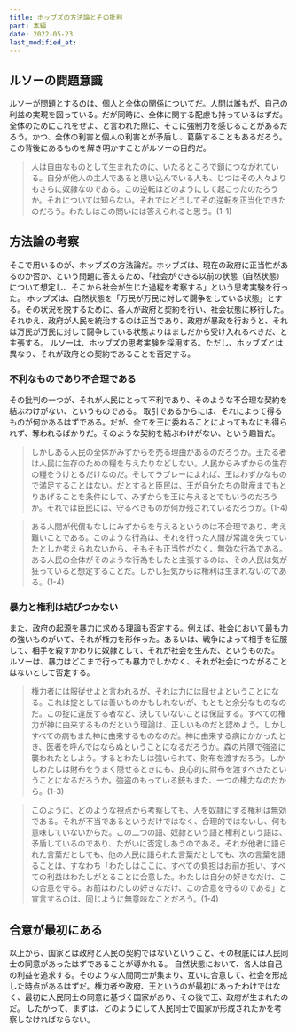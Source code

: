 ```yaml
---
title: ホッブズの方法論とその批判
part: 本編
date: 2022-05-23
last_modified_at: 
---
```


## ルソーの問題意識

ルソーが問題とするのは、個人と全体の関係についてだ。人間は誰もが、自己の利益の実現を図っている。だが同時に、全体に関する配慮も持っているはずだ。全体のためにこれをせよ、と言われた際に、そこに強制力を感じることがあるだろう。かつ、全体の利害と個人の利害とが矛盾し、葛藤することもあるだろう。この背後にあるものを解き明かすことがルソーの目的だ。

>人は自由なものとして生まれたのに、いたるところで鎖につながれている。自分が他人の主人であると思い込んでいる人も、じつはその人々よりもさらに奴隷なのである。この逆転はどのようにして起こったのだろうか。それについては知らない。それではどうしてその逆転を正当化できたのだろう。わたしはこの問いには答えられると思う。(1-1)

## 方法論の考察

そこで用いるのが、ホッブズの方法論だ。ホッブズは、現在の政府に正当性があるのか否か、という問題に答えるため、「社会ができる以前の状態（自然状態）について想定し、そこから社会が生じた過程を考察する」という思考実験を行った。
ホッブズは、自然状態を「万民が万民に対して闘争をしている状態」とする。その状況を脱するために、各人が政府と契約を行い、社会状態に移行した。それゆえ、政府が人民を統治するのは正当であり、政府が暴政を行おうと、それは万民が万民に対して闘争している状態よりはましだから受け入れるべきだ、と主張する。
ルソーは、ホッブズの思考実験を採用する。ただし、ホッブズとは異なり、それが政府との契約であることを否定する。

### 不利なものであり不合理である

その批判の一つが、それが人民にとって不利であり、そのような不合理な契約を結ぶわけがない、というものである。
取引であるからには、それによって得るものが何かあるはずである。だが、全てを王に委ねることによってもなにも得られず、奪われるばかりだ。そのような契約を結ぶわけがない、という趣旨だ。

>しかしある人民の全体がみずからを売る理由があるのだろうか。王たる者は人民に生存のための糧を与えたりなどしない。人民からみずからの生存の糧をうけとるだけなのだ。そしてラブレーによれば、王はわずかなもので満足することはない。だとすると臣民は、王が自分たちの財産までもとりあげることを条件にして、みずからを王に与えるとでもいうのだろうか。それでは臣民には、守るべきものが何か残されているだろうか。(1-4)

>ある人間が代償もなしにみずからを与えるというのは不合理であり、考え難いことである。このような行為は、それを行った人間が常識を失っていたとしか考えられないから、そもそも正当性がなく、無効な行為である。ある人民の全体がそのような行為をしたと主張するのは、その人民は気が狂っていると想定することだ。しかし狂気からは権利は生まれないのである。(1-4)

### 暴力と権利は結びつかない

また、政府の起源を暴力に求める理論も否定する。例えば、社会において最も力の強いものがいて、それが権力を形作った。あるいは、戦争によって相手を征服して、相手を殺すかわりに奴隷として、それが社会を生んだ、というものだ。
ルソーは、暴力はどこまで行っても暴力でしかなく、それが社会につながることはないとして否定する。

>権力者には服従せよと言われるが、それは力には屈せよということになる。これは掟としては善いものかもしれないが、もともと余分なものなのだ。この掟に違反する者など、決していないことは保証する。すべての権力が神に由来するものだという理論は、正しいものだと認めよう。しかしすべての病もまた神に由来するものなのだ。神に由来する病にかかったとき、医者を呼んではならぬということになるだろうか。森の片隅で強盗に襲われたとしよう。するとわたしは強いられて、財布を渡すだろう。しかしわたしは財布をうまく隠せるときにも、良心的に財布を渡すべきだということになるだろうか。強盗のもっている銃もまた、一つの権力なのだから。(1-3)

>このように、どのような視点から考察しても、人を奴隷にする権利は無効である。それが不当であるというだけではなく、合理的ではないし、何も意味していないからだ。この二つの語、奴隷という語と権利という語は、矛盾しているのであり、たがいに否定しあうのである。それが他者に語られた言葉だとしても、他の人民に語られた言葉だとしても、次の言葉を語ることは、すなわち「わたしはここに、すべての負担はお前が担い、すべての利益はわたしがとることに合意した。わたしは自分の好きなだけ、この合意を守る。お前はわたしの好きなだけ、この合意を守るのである」と宣言するのは、同じように無意味なことだろう。(1-4)

## 合意が最初にある

以上から、国家とは政府と人民の契約ではないということ、その根底には人民同士の同意があったはずであることが導かれる。
自然状態において、各人は自己の利益を追求する。そのような人間同士が集まり、互いに合意して、社会を形成した時点があるはずだ。権力者や政府、王というのが最初にあったわけではなく、最初に人民同士の同意に基づく国家があり、その後で王、政府が生まれたのだ。
したがって、まずは、どのようにして人民同士で国家が形成されたかを考察しなければならない。
